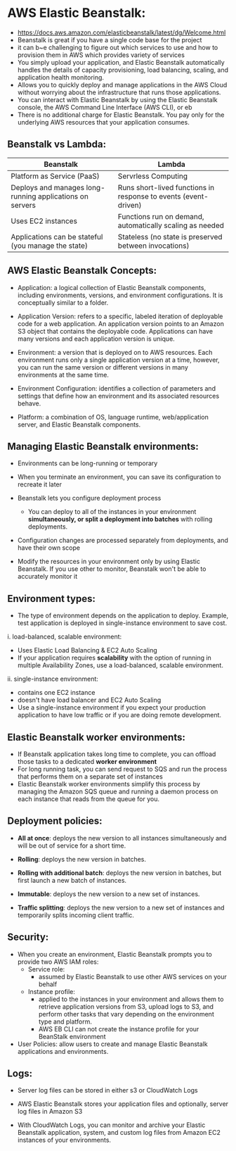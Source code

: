 # AWS Elastic Beanstalk:
- https://docs.aws.amazon.com/elasticbeanstalk/latest/dg/Welcome.html
- Beanstalk is great if you have a single code base for the project
- it can b~e challenging to figure out which services to use and how to provision them in AWS which provides variety of services
- You simply upload your application, and Elastic Beanstalk automatically handles the details of capacity provisioning, load balancing, scaling, and application health monitoring.
- Allows you to quickly deploy and manage applications in the AWS Cloud without worrying about the infrastructure that runs those applications.
- You can interact with Elastic Beanstalk by using the Elastic Beanstalk console, the AWS Command Line Interface (AWS CLI), or eb
- There is no additional charge for Elastic Beanstalk. You pay only for the underlying AWS resources that your application consumes.


## Beanstalk vs Lambda:

| Beanstalk | Lambda |
| --------- | ------ |
| Platform as Service (PaaS) | Servrless Computing |
| Deploys and manages long-running applications on servers | Runs short-lived functions in response to events (event-driven) |
| Uses EC2 instances | Functions run on demand, automatically scaling as needed |
| Applications can be stateful (you manage the state) | Stateless (no state is preserved between invocations) |

## AWS Elastic Beanstalk Concepts:
- Application: a logical collection of Elastic Beanstalk components, including environments, versions, and environment configurations. It is conceptually similar to a folder.

- Application Version: refers to a specific, labeled iteration of deployable code for a web application. An application version points to an Amazon S3 object that contains the deployable code. Applications can have many versions and each application version is unique.

- Environment: a version that is deployed on to AWS resources. Each environment runs only a single application version at a time, however, you can run the same version or different versions in many environments at the same time.

- Environment Configuration:  identifies a collection of parameters and settings that define how an environment and its associated resources behave.

- Platform: a combination of OS, language runtime, web/application server, and Elastic Beanstalk components.

## Managing Elastic Beanstalk environments:
- Environments can be long-running or temporary
- When you terminate an environment, you can save its configuration to recreate it later
- Beanstalk lets you configure deployment process
    -  You can deploy to all of the instances in your environment **simultaneously, or split a deployment into batches** with rolling deployments.

- Configuration changes are processed separately from deployments, and have their own scope
- Modify the resources in your environment only by using Elastic Beanstalk. If you use other to monitor, Beanstalk won't be able to accurately monitor it


## Environment types:
- The type of environment depends on the application to deploy. Example, test application is deployed in single-instance environment to save cost.

i. load-balanced, scalable environment:
- Uses Elastic Load Balancing & EC2 Auto Scaling
- If your application requires **scalability** with the option of running in multiple Availability Zones, use a load-balanced, scalable environment.


ii. single-instance environment:
- contains one EC2 instance
- doesn't have load balancer and EC2 Auto Scaling
- Use a single-instance environment if you expect your production application to have low traffic or if you are doing remote development.

## Elastic Beanstalk worker environments:
- If Beanstalk application takes long time to complete, you can offload those tasks to a dedicated **worker environment**
- For long running task, you can send request to SQS and run the process that performs them on a separate set of instances
- Elastic Beanstalk worker environments simplify this process by managing the Amazon SQS queue and running a daemon process on each instance that reads from the queue for you.


## Deployment policies:

- **All at once**: deploys the new version to all instances simultaneously and will be out of service for a short time.

- **Rolling**: deploys the new version in batches.

- **Rolling with additional batch**: deploys the new version in batches, but first launch a new batch of instances.

- **Immutable**: deploys the new version to a new set of instances.

- **Traffic splitting**: deploys the new version to a new set of instances and temporarily splits incoming client traffic.

## Security:
- When you create an environment, Elastic Beanstalk prompts you to provide two AWS IAM roles:
    - Service role:
        - assumed by Elastic Beanstalk to use other AWS services on your behalf
    - Instance profile:
        - applied to the instances in your environment and allows them to retrieve application versions from S3, upload logs to S3, and perform other tasks that vary depending on the environment type and platform.
        - AWS EB CLI can not create the instance profile for your BeanStalk environment
- User Policies: allow users to create and manage Elastic Beanstalk applications and environments.

## Logs:

- Server log files can be stored in either s3 or CloudWatch Logs

- AWS Elastic Beanstalk stores your application files and optionally, server log files in Amazon S3
- With CloudWatch Logs, you can monitor and archive your Elastic Beanstalk application, system, and custom log files from Amazon EC2 instances of your environments. 
